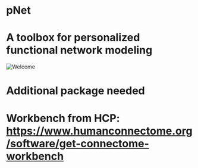 # pNet

# A toolbox for personalized functional network modeling

![Welcome](https://user-images.githubusercontent.com/20191790/222938004-af056d30-1ddd-4e35-86ed-bcb0c31b7094.jpg)

# Additional package needed
# Workbench from HCP: https://www.humanconnectome.org/software/get-connectome-workbench
# 
